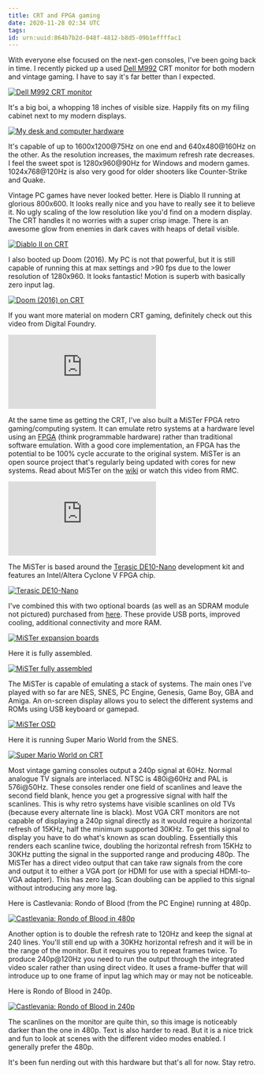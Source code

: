 ```yaml
---
title: CRT and FPGA gaming
date: 2020-11-28 02:34 UTC
tags:
id: urn:uuid:864b7b2d-048f-4812-b8d5-09b1effffac1
---
```


With everyone else focused on the next-gen consoles, I've been going back in time. I recently picked up a used [Dell M992](https://icecat.biz/p/dell/200-23389/monitors+crt-m992-3606529.html) CRT monitor for both modern and vintage gaming. I have to say it's far better than I expected.

[![Dell M992 CRT monitor](images/crt-and-fpga-gaming/01.jpg)](images/crt-and-fpga-gaming/01.jpg)

It's a big boi, a whopping 18 inches of visible size. Happily fits on my filing cabinet next to my modern displays.

[![My desk and computer hardware](images/crt-and-fpga-gaming/02.jpg)](images/crt-and-fpga-gaming/02.jpg)

It's capable of up to 1600x1200@75Hz on one end and 640x480@160Hz on the other. As the resolution increases, the maximum refresh rate decreases. I feel the sweet spot is 1280x960@90Hz for Windows and modern games. 1024x768@120Hz is also very good for older shooters like Counter-Strike and Quake.

Vintage PC games have never looked better. Here is Diablo II running at glorious 800x600. It looks really nice and you have to really see it to believe it. No ugly scaling of the low resolution like you'd find on a modern display. The CRT handles it no worries with a super crisp image. There is an awesome glow from enemies in dark caves with heaps of detail visible.

[![Diablo II on CRT](images/crt-and-fpga-gaming/03.jpg)](images/crt-and-fpga-gaming/03.jpg)

I also booted up Doom (2016). My PC is not that powerful, but it is still capable of running this at max settings and >90 fps due to the lower resolution of 1280x960. It looks fantastic! Motion is superb with basically zero input lag.

[![Doom (2016) on CRT](images/crt-and-fpga-gaming/04.jpg)](images/crt-and-fpga-gaming/04.jpg)

If you want more material on modern CRT gaming, definitely check out this video from Digital Foundry.

<div class="video">
  <iframe
    class="video--iframe"
    src="https://www.youtube.com/embed/V8BVTHxc4LM"
    frameborder="0"
    allowfullscreen
  ></iframe>
</div>

At the same time as getting the CRT, I've also built a MiSTer FPGA retro gaming/computing system. It can emulate retro systems at a hardware level using an [FPGA](https://en.wikipedia.org/wiki/Field-programmable_gate_array) (think programmable hardware) rather than traditional software emulation. With a good core implementation, an FPGA has the potential to be 100% cycle accurate to the original system. MiSTer is an open source project that's regularly being updated with cores for new systems. Read about MiSTer on the [wiki](https://github.com/MiSTer-devel/Main_MiSTer/wiki) or watch this video from RMC.

<div class="video">
  <iframe
    class="video--iframe"
    src="https://www.youtube.com/embed/e5yPbzD-W-I"
    frameborder="0"
    allowfullscreen
  ></iframe>
</div>

The MiSTer is based around the [Terasic DE10-Nano](https://www.terasic.com.tw/cgi-bin/page/archive.pl?Language=English&No=1046) development kit and features an Intel/Altera Cyclone V FPGA chip.

[![Terasic DE10-Nano](images/crt-and-fpga-gaming/05.jpg)](images/crt-and-fpga-gaming/05.jpg)

I've combined this with two optional boards (as well as an SDRAM module not pictured) purchased from [here](https://misterfpga.co.uk/). These provide USB ports, improved cooling, additional connectivity and more RAM.

[![MiSTer expansion boards](images/crt-and-fpga-gaming/06.jpg)](images/crt-and-fpga-gaming/06.jpg)

Here it is fully assembled.

[![MiSTer fully assembled](images/crt-and-fpga-gaming/07.jpg)](images/crt-and-fpga-gaming/07.jpg)

The MiSTer is capable of emulating a stack of systems. The main ones I've played with so far are NES, SNES, PC Engine, Genesis, Game Boy, GBA and Amiga. An on-screen display allows you to select the different systems and ROMs using USB keyboard or gamepad.

[![MiSTer OSD](images/crt-and-fpga-gaming/08.jpg)](images/crt-and-fpga-gaming/08.jpg)

Here it is running Super Mario World from the SNES.

[![Super Mario World on CRT](images/crt-and-fpga-gaming/09.jpg)](images/crt-and-fpga-gaming/09.jpg)

Most vintage gaming consoles output a 240p signal at 60Hz. Normal analogue TV signals are interlaced. NTSC is 480i@60Hz and PAL is 576i@50Hz. These consoles render one field of scanlines and leave the second field blank, hence you get a progressive signal with half the scanlines. This is why retro systems have visible scanlines on old TVs (because every alternate line is black). Most VGA CRT monitors are not capable of displaying a 240p signal directly as it would require a horizontal refresh of 15KHz, half the minimum supported 30KHz. To get this signal to display you have to do what's known as scan doubling. Essentially this renders each scanline twice, doubling the horizontal refresh from 15KHz to 30KHz putting the signal in the supported range and producing 480p. The MiSTer has a direct video output that can take raw signals from the core and output it to either a VGA port (or HDMI for use with a special HDMI-to-VGA adapter). This has zero lag. Scan doubling can be applied to this signal without introducing any more lag.

Here is Castlevania: Rondo of Blood (from the PC Engine) running at 480p.

[![Castlevania: Rondo of Blood in 480p](images/crt-and-fpga-gaming/10.jpg)](images/crt-and-fpga-gaming/10.jpg)

Another option is to double the refresh rate to 120Hz and keep the signal at 240 lines. You'll still end up with a 30KHz horizontal refresh and it will be in the range of the monitor. But it requires you to repeat frames twice. To produce 240p@120Hz you need to run the output through the integrated video scaler rather than using direct video. It uses a frame-buffer that will introduce up to one frame of input lag which may or may not be noticeable.

Here is Rondo of Blood in 240p.

[![Castlevania: Rondo of Blood in 240p](images/crt-and-fpga-gaming/11.jpg)](images/crt-and-fpga-gaming/11.jpg)

The scanlines on the monitor are quite thin, so this image is noticeably darker than the one in 480p. Text is also harder to read. But it is a nice trick and fun to look at scenes with the different video modes enabled. I generally prefer the 480p.

It's been fun nerding out with this hardware but that's all for now. Stay retro.
